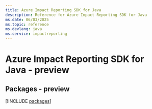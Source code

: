 ```yaml
---
title: Azure Impact Reporting SDK for Java
description: Reference for Azure Impact Reporting SDK for Java
ms.date: 06/03/2025
ms.topic: reference
ms.devlang: java
ms.service: impactreporting
---
```

# Azure Impact Reporting SDK for Java - preview
## Packages - preview
[!INCLUDE [packages](impact-reporting-index.md)]